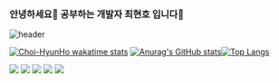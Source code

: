 ### 안녕하세요👋 공부하는 개발자 최현호 입니다🌱 
![header](https://capsule-render.vercel.app/api?type=waving&color=auto&height=300&section=header&text=Choi%20HyunHo&fontSize=90)

[![Choi-HyunHo wakatime stats](https://github-readme-stats.vercel.app/api/wakatime?username=Choi-HyunHo)](https://github.com/anuraghazra/github-readme-stats)
[![Anurag's GitHub stats](https://github-readme-stats.vercel.app/api?username=Choi-HyunHo)](https://github.com/anuraghazra/github-readme-stats)[![Top Langs](https://github-readme-stats.vercel.app/api/top-langs/?username=Choi-HyunHo&layout=compact)](https://github.com/anuraghazra/github-readme-stats)


<a href="https://HTML5.io/@colorful-stars" target="_blank"><img src="https://img.shields.io/badge/HTML5-E34F26?style=flat-square&logo=HTML5&logoColor=white"/></a>
<a href="https://CSS3.io/@colorful-stars" target="_blank"><img src="https://img.shields.io/badge/CSS3-1572B6?style=flat-square&logo=CSS3&logoColor=white"/></a>
<img src="https://img.shields.io/badge/Sass-CC6699?style=flat-square&logo=Sass&logoColor=white"/></a>
<img src="https://img.shields.io/badge/JavaScript-F7DF1E?style=flat-square&logo=JavaScript&logoColor=black"/></a>
<img src="https://img.shields.io/badge/Bootstrap-7952B3?style=flat-square&logo=Bootstrap&logoColor=white"/></a>




<!--
**Choi-HyunHo/Choi-HyunHo** is a ✨ _special_ ✨ repository because its `README.md` (this file) appears on your GitHub profile.

Here are some ideas to get you started:

- 🔭 I’m currently working on ...
- 🌱 I’m currently learning ...
- 👯 I’m looking to collaborate on ...
- 🤔 I’m looking for help with ...
- 💬 Ask me about ...
- 📫 How to reach me: ...
- 😄 Pronouns: ...
- ⚡ Fun fact: ...
-->
